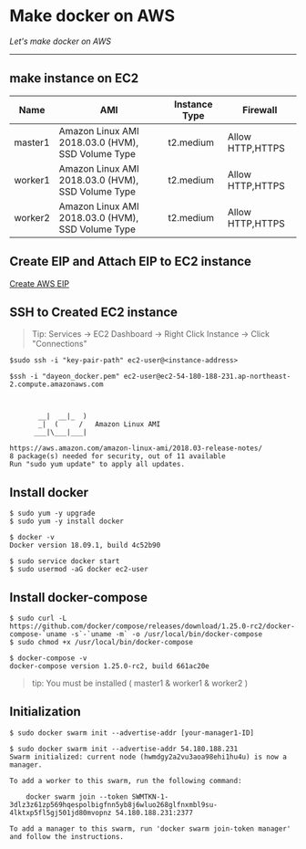 # Make docker on AWS

*Let's make docker on AWS*

---
## make instance on EC2

| Name                  | AMI       | Instance Type     | Firewall |
|-------------------    | -------------------| -------------------| -------------------|
| master1  | Amazon Linux AMI 2018.03.0 (HVM), SSD Volume Type | t2.medium  | Allow HTTP,HTTPS |
| worker1  | Amazon Linux AMI 2018.03.0 (HVM), SSD Volume Type | t2.medium  | Allow HTTP,HTTPS |
| worker2  | Amazon Linux AMI 2018.03.0 (HVM), SSD Volume Type | t2.medium  | Allow HTTP,HTTPS |

## Create EIP and Attach EIP to EC2 instance

  [Create AWS EIP](https://docs.aws.amazon.com/ko_kr/AWSEC2/latest/UserGuide/elastic-ip-addresses-eip.html)
  
## SSH to Created EC2 instance

> Tip: Services -> EC2 Dashboard -> Right Click Instance -> Click "Connections"

```
$sudo ssh -i "key-pair-path" ec2-user@<instance-address>
```

```
$ssh -i "dayeon_docker.pem" ec2-user@ec2-54-180-188-231.ap-northeast-2.compute.amazonaws.com



       __|  __|_  )
       _|  (     /   Amazon Linux AMI
      ___|\___|___|

https://aws.amazon.com/amazon-linux-ami/2018.03-release-notes/
8 package(s) needed for security, out of 11 available
Run "sudo yum update" to apply all updates.
```

## Install docker

```
$ sudo yum -y upgrade
$ sudo yum -y install docker
```
```
$ docker -v
Docker version 18.09.1, build 4c52b90
```

```
$ sudo service docker start
$ sudo usermod -aG docker ec2-user
```
## Install docker-compose

```
$ sudo curl -L https://github.com/docker/compose/releases/download/1.25.0-rc2/docker-compose-`uname -s`-`uname -m` -o /usr/local/bin/docker-compose
$ sudo chmod +x /usr/local/bin/docker-compose
```
```
$ docker-compose -v
docker-compose version 1.25.0-rc2, build 661ac20e
```
> tip: You must be installed ( master1 & worker1 & worker2 )

## Initialization
```
$ sudo docker swarm init --advertise-addr [your-manager1-ID]
```
```
$ sudo docker swarm init --advertise-addr 54.180.188.231
Swarm initialized: current node (hwmdgy2a2vu3aoa98ehi1hu4u) is now a manager.

To add a worker to this swarm, run the following command:

    docker swarm join --token SWMTKN-1-3dlz3z61zp569hqespolbigfnn5yb8j6wluo268glfnxmbl9su-4lktxp5fl5gj501jd80mvopnz 54.180.188.231:2377

To add a manager to this swarm, run 'docker swarm join-token manager' and follow the instructions.
```
